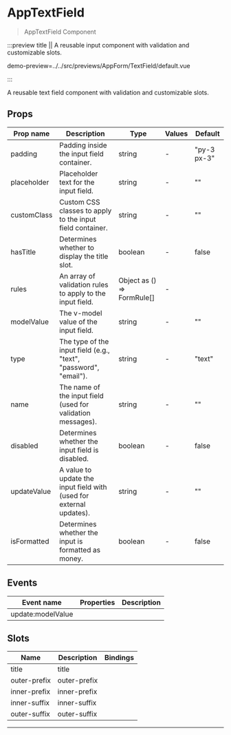 # AppTextField

> AppTextField Component

:::preview title || A reusable input component with validation and customizable slots.

demo-preview=../../src/previews/AppForm/TextField/default.vue

:::

A reusable text field component with validation and customizable slots.

## Props

| Prop name   | Description                                                         | Type                          | Values | Default     |
| ----------- | ------------------------------------------------------------------- | ----------------------------- | ------ | ----------- |
| padding     | Padding inside the input field container.                           | string                        | -      | "py-3 px-3" |
| placeholder | Placeholder text for the input field.                               | string                        | -      | ""          |
| customClass | Custom CSS classes to apply to the input field container.           | string                        | -      | ""          |
| hasTitle    | Determines whether to display the title slot.                       | boolean                       | -      | false       |
| rules       | An array of validation rules to apply to the input field.           | Object as () =&gt; FormRule[] | -      |             |
| modelValue  | The v-model value of the input field.                               | string                        | -      | ""          |
| type        | The type of the input field (e.g., "text", "password", "email").    | string                        | -      | "text"      |
| name        | The name of the input field (used for validation messages).         | string                        | -      | ""          |
| disabled    | Determines whether the input field is disabled.                     | boolean                       | -      | false       |
| updateValue | A value to update the input field with (used for external updates). | string                        | -      | ""          |
| isFormatted | Determines whether the input is formatted as money.                 | boolean                       | -      | false       |

## Events

| Event name        | Properties | Description |
| ----------------- | ---------- | ----------- |
| update:modelValue |            |

## Slots

| Name         | Description  | Bindings |
| ------------ | ------------ | -------- |
| title        | title        |          |
| outer-prefix | outer-prefix |          |
| inner-prefix | inner-prefix |          |
| inner-suffix | inner-suffix |          |
| outer-suffix | outer-suffix |          |

---
